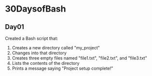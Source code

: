 # 30DaysofBash

<h2>Day01</h2>
<p>Created a Bash script that:</p>
<ol>
  <li>Creates a new directory called "my_project"</li>
  <li>Changes into that directory</li>
  <li>Creates three empty files named "file1.txt", "file2.txt", and "file3.txt"</li>
  <li>Lists the contents of the directory</li>
  <li>Prints a message saying "Project setup complete!"</li>
</ol>

